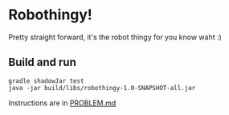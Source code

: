 # Robothingy!
Pretty straight forward, it's the robot thingy for you know waht :)

## Build and run
```
gradle shadowJar test 
java -jar build/libs/robothingy-1.0-SNAPSHOT-all.jar
```

Instructions are in [PROBLEM.md](PROBLEM.md)